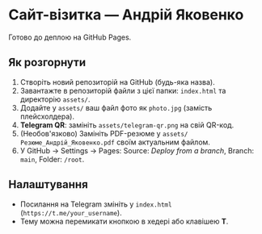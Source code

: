 # Сайт-візитка — Андрій Яковенко

Готово до деплою на GitHub Pages.

## Як розгорнути
1. Створіть новий репозиторій на GitHub (будь-яка назва).
2. Завантажте в репозиторій файли з цієї папки: `index.html` та директорію `assets/`.
3. Додайте у `assets/` ваш файл фото як `photo.jpg` (замість плейсхолдера).
4. **Telegram QR**: замініть `assets/telegram-qr.png` на свій QR-код.
5. (Необов'язково) Замініть PDF-резюме у `assets/Резюме_Андрій_Яковенко.pdf` своїм актуальним файлом.
6. У GitHub → Settings → Pages: Source: *Deploy from a branch*, Branch: `main`, Folder: `/root`.

## Налаштування
- Посилання на Telegram змініть у `index.html` (`https://t.me/your_username`).
- Тему можна перемикати кнопкою в хедері або клавішею **T**.
